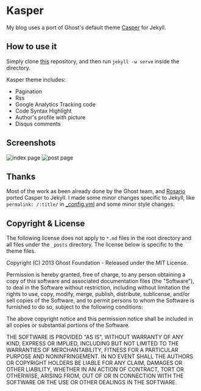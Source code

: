 # Kasper

My blog uses a port of Ghost's default theme [Casper](https://github.com/tryghost/casper) for Jekyll.

## How to use it

Simply clone [this](https://github.com/rosario/kasper) repository, and then run `jekyll -w serve` inside the directory.

Kasper theme includes:

* Pagination
* Rss
* Google Analytics Tracking code
* Code Syntax Highlight
* Author's profile with picture
* Disqus comments

## Screenshots

![index page](https://raw.github.com/rosario/kasper/master/assets/images/kasper-theme-index.png)
![post page](https://raw.github.com/rosario/kasper/master/assets/images/kasper-theme-post.png)


## Thanks 
Most of the work as been already done by the Ghost team, and [Rosario](https://github.com/rosario) ported Casper to Jekyll. 
I made some minor changes specific to Jekyll, like `permalink: /:title/` in [_config.yml](https://github.com/farezv/farezv.github.io/blob/master/_config.yml) and some minor style changes.

## Copyright & License

The following license does not apply to `*.md` files in the root directory and all files under the `_posts` directory. The license below is specific to the theme files.

Copyright (C) 2013 Ghost Foundation - Released under the MIT License.

Permission is hereby granted, free of charge, to any person obtaining a copy of this software and associated documentation files (the "Software"), to deal in the Software without restriction, including without limitation the rights to use, copy, modify, merge, publish, distribute, sublicense, and/or sell copies of the Software, and to permit persons to whom the Software is furnished to do so, subject to the following conditions:

The above copyright notice and this permission notice shall be included in all copies or substantial portions of the Software.

THE SOFTWARE IS PROVIDED "AS IS", WITHOUT WARRANTY OF ANY KIND, EXPRESS OR IMPLIED, INCLUDING BUT NOT LIMITED TO THE WARRANTIES OF MERCHANTABILITY, FITNESS FOR A PARTICULAR PURPOSE AND
NONINFRINGEMENT. IN NO EVENT SHALL THE AUTHORS OR COPYRIGHT HOLDERS BE LIABLE FOR ANY CLAIM, DAMAGES OR OTHER LIABILITY, WHETHER IN AN ACTION OF CONTRACT, TORT OR OTHERWISE, ARISING FROM, OUT OF OR IN CONNECTION WITH THE SOFTWARE OR THE USE OR OTHER DEALINGS IN THE SOFTWARE.

